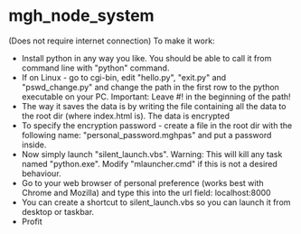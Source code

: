 # mgh_node_system
(Does not require internet connection)
To make it work:


   - Install python in any way you like. You should be able to call it from command line with "python" command.
   - If on Linux - go to cgi-bin, edit "hello.py", "exit.py" and "pswd_change.py" and change the path in the first row to the python executable on your PC. Important: Leave #! in the beginning of the path!
   - The way it saves the data is by writing the file containing all the data to the root dir (where index.html is). The data is encrypted
   - To specify the encryption password - create a file in the root dir with the following name: "personal_password.mghpas" and put a password inside.
   - Now simply launch "silent_launch.vbs". Warning: This will kill any task named "python.exe". Modify "mlauncher.cmd" if this is not a desired behaviour.
   - Go to your web browser of personal preference (works best with Chrome and Mozilla) and type this into the url field: localhost:8000
   - You can create a shortcut to silent_launch.vbs so you can launch it from desktop or taskbar.
   - Profit


